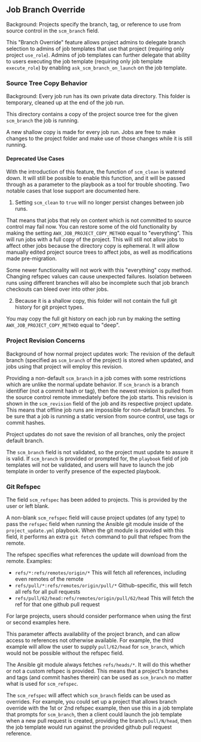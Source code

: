## Job Branch Override

Background: Projects specify the branch, tag, or reference to use from source control
in the `scm_branch` field.

This "Branch Override" feature allows project admins to delegate branch selection to
admins of job templates that use that project (requiring only project
`use_role`). Admins of job templates can further
delegate that ability to users executing the job template
(requiring only job template `execute_role`) by enabling
`ask_scm_branch_on_launch` on the job template.

### Source Tree Copy Behavior

Background: Every job run has its own private data directory.
This folder is temporary, cleaned up at the end of the job run.

This directory contains a copy of the project source tree for the given
`scm_branch` the job is running.

A new shallow copy is made for every job run.
Jobs are free to make changes to the project folder and make use of those
changes while it is still running.

#### Deprecated Use Cases

With the introduction of this feature, the function of `scm_clean` is watered
down. It will still be possible to enable this function, and it will be
passed through as a parameter to the playbook as a tool for trouble shooting.
Two notable cases that lose support are documented here.

1) Setting `scm_clean` to `true` will no longer persist changes between job runs.

That means that jobs that rely on content which is not committed to source
control may fail now. You can restore some of the old functionality by
making the setting `AWX_JOB_PROJECT_COPY_METHOD` equal to "everything".
This will run jobs with a full copy of the project. This will still not
allow jobs to affect other jobs because the directory copy is ephemeral.
It will allow manually edited project source trees to affect jobs, as well
as modifications made pre-migration.

Some newer functionality will not work with this "everything" copy method.
Changing refspec values can cause unexpected failures.
Isolation between runs using different branches will also be incomplete
such that job branch checkouts can bleed over into other jobs.

2) Because it is a shallow copy, this folder will not contain the full
git history for git project types.

You may copy the full git history on each job run by making the
setting `AWX_JOB_PROJECT_COPY_METHOD` equal to "deep".

### Project Revision Concerns

Background of how normal project updates work:
The revision of the default branch (specified as `scm_branch` of the project)
is stored when updated, and jobs using that project will employ this revision.

Providing a non-default `scm_branch` in a job comes with some restrictions
which are unlike the normal update behavior.
If `scm_branch` is a branch identifier (not a commit hash or tag), then
the newest revision is pulled from the source control remote immediately
before the job starts.
This revision is shown in the `scm_revision` field of the
job and its respective project update.
This means that offline job runs are impossible for non-default branches.
To be sure that a job is running a static version from source control,
use tags or commit hashes.

Project updates do not save the revision of all branches, only the
project default branch.

The `scm_branch` field is not validated, so the project must update
to assure it is valid.
If `scm_branch` is provided or prompted for, the `playbook` field of
job templates will not be validated, and users will have to launch
the job template in order to verify presence of the expected playbook.

### Git Refspec

The field `scm_refspec` has been added to projects. This is provided by
the user or left blank.

A non-blank `scm_refspec` field will cause project updates (of any type)
to pass the `refspec` field when running the Ansible
git module inside of the `project_update.yml` playbook. When the git module
is provided with this field, it performs an extra `git fetch` command
to pull that refspec from the remote.

The refspec specifies what references the update will download from the remote.
Examples:

 - `refs/*:refs/remotes/origin/*`
    This will fetch all references, including even remotes of the remote
 - `refs/pull/*:refs/remotes/origin/pull/*`
    Github-specific, this will fetch all refs for all pull requests
 - `refs/pull/62/head:refs/remotes/origin/pull/62/head`
    This will fetch the ref for that one github pull request

For large projects, users should consider performance when
using the first or second examples here.

This parameter affects availability of the project branch, and can allow
access to references not otherwise available. For example, the third example
will allow the user to supply `pull/62/head` for `scm_branch`, which would
not be possible without the refspec field.

The Ansible git module always fetches `refs/heads/*`. It will do this
whether or not a custom refspec is provided. This means that a project's
branches and tags (and commit hashes therein) can be used as `scm_branch`
no matter what is used for `scm_refspec`.

The `scm_refspec` will affect which `scm_branch` fields can be used as overrides.
For example, you could set up a project that allows branch override with the
1st or 2nd refspec example, then use this in a job template
that prompts for `scm_branch`, then a client could launch the job template when
a new pull request is created, providing the branch `pull/N/head`,
then the job template would run against the provided github pull request reference.
